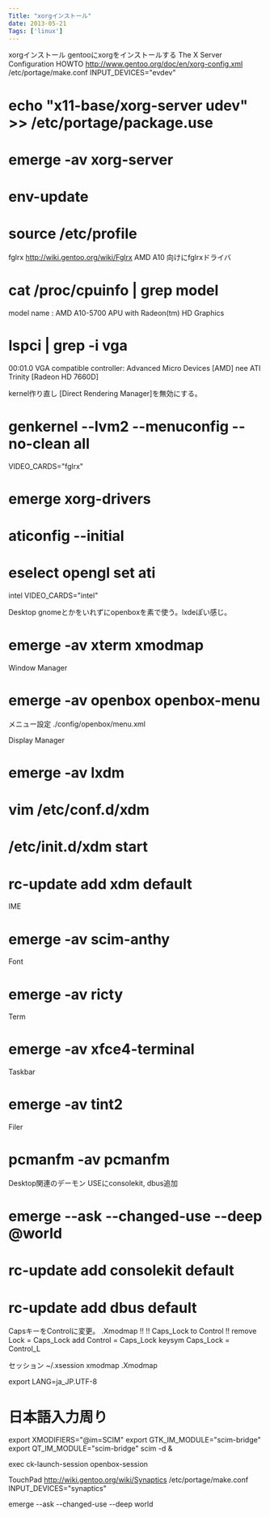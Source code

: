 ```yaml
---
Title: "xorgインストール"
date: 2013-05-21
Tags: ['linux']
---
```


xorgインストール
gentooにxorgをインストールする
The X Server Configuration HOWTO
http://www.gentoo.org/doc/en/xorg-config.xml
/etc/portage/make.conf
INPUT_DEVICES="evdev"

# echo "x11-base/xorg-server udev" >> /etc/portage/package.use
# emerge -av xorg-server
# env-update
# source /etc/profile

fglrx
http://wiki.gentoo.org/wiki/Fglrx
AMD A10 向けにfglrxドライバ
# cat /proc/cpuinfo | grep model
model name      : AMD A10-5700 APU with Radeon(tm) HD Graphics
# lspci | grep -i vga
00:01.0 VGA compatible controller: Advanced Micro Devices [AMD] nee ATI Trinity [Radeon HD 7660D]

kernel作り直し [Direct Rendering Manager]を無効にする。
# genkernel --lvm2 --menuconfig --no-clean all

VIDEO_CARDS="fglrx"

# emerge xorg-drivers
# aticonfig --initial
# eselect opengl set ati

intel
VIDEO_CARDS="intel"

Desktop
gnomeとかをいれずにopenboxを素で使う。lxdeぽい感じ。
# emerge -av xterm xmodmap

Window Manager
# emerge -av openbox openbox-menu

メニュー設定
./config/openbox/menu.xml

Display Manager
# emerge -av lxdm
# vim /etc/conf.d/xdm
# /etc/init.d/xdm start
# rc-update add xdm default

IME
# emerge -av scim-anthy

Font
# emerge -av ricty

Term
# emerge -av xfce4-terminal

Taskbar
# emerge -av tint2

Filer
# pcmanfm -av pcmanfm

Desktop関連のデーモン
USEにconsolekit, dbus追加
# emerge --ask --changed-use --deep @world
# rc-update add consolekit default
# rc-update add dbus default

CapsキーをControlに変更。
.Xmodmap
!!
!! Caps_Lock to Control
!!
remove Lock = Caps_Lock
add Control = Caps_Lock
keysym Caps_Lock = Control_L

セッション
~/.xsession
xmodmap .Xmodmap

export LANG=ja_JP.UTF-8
# 日本語入力周り
export XMODIFIERS="@im=SCIM"
export GTK_IM_MODULE="scim-bridge"
export QT_IM_MODULE="scim-bridge"
scim -d &

exec ck-launch-session openbox-session

TouchPad
http://wiki.gentoo.org/wiki/Synaptics
/etc/portage/make.conf
INPUT_DEVICES="synaptics"

emerge --ask --changed-use --deep world

